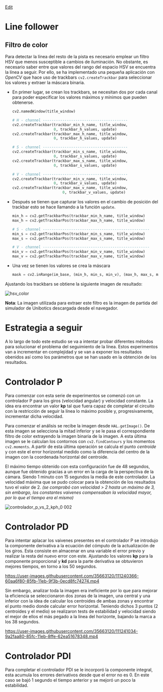 [Edit](https://github.com/JoseZamora97/robotic-vision/edit/main/docs/index.md)

# Line follower

## Filtro de color
Para detectar la línea del resto de la pista es necesario emplear un filtro HSV que menos susceptible a 
cambios de iluminación. No obstante, es necesario saber entre que valores del rango del espacio HSV se
encuentra la línea a seguir. Por ello, se ha implementado una pequeña aplicación con *OpenCV* que hace
uso de trackbars ``cv2.createTrackbar`` para seleccionar los valores y extraer la máscara binaria.

- En primer lugar, se crean los trackbars, se necesitan dos por cada canal para poder especificar los
valores máximos y mínimos que pueden obtenerse.

  ````python
  cv2.namedWindow(title_window)

  # H - channel ---------------------------------------
  cv2.createTrackbar(trackbar_min_h_name, title_window,
                     0, trackbar_h_values, update)
  cv2.createTrackbar(trackbar_max_h_name, title_window,
                     0, trackbar_h_values, update)

  # S - channel ---------------------------------------
  cv2.createTrackbar(trackbar_min_s_name, title_window,
                     0, trackbar_s_values, update)
  cv2.createTrackbar(trackbar_max_s_name, title_window,
                     0, trackbar_s_values, update)

  # V - channel ---------------------------------------
  cv2.createTrackbar(trackbar_min_v_name, title_window,
                     0, trackbar_v_values, update)
  cv2.createTrackbar(trackbar_max_v_name, title_window,
                         0, trackbar_v_values, update)
  ````
- Después se tienen que capturar los valores en el cambio de posición del trackbar esto se hace llamando a la
  función ``update``.
  
  ````python
  min_h = cv2.getTrackbarPos(trackbar_min_h_name, title_window)
  max_h = cv2.getTrackbarPos(trackbar_max_h_name, title_window)

  # S - channel -------------------------------------------------
  min_s = cv2.getTrackbarPos(trackbar_min_s_name, title_window)
  max_s = cv2.getTrackbarPos(trackbar_max_s_name, title_window)

  # V - channel -------------------------------------------------
  min_v = cv2.getTrackbarPos(trackbar_min_v_name, title_window)
  max_v = cv2.getTrackbarPos(trackbar_max_v_name, title_window)
  ````
- Una vez se tienen los valores se crea la máscara

  ````python
  mask = cv2.inRange(im_base, (min_h, min_s, min_v), (max_h, max_s, max_v))
  ````
Ajustando los trackbars se obtiene la siguiente imagen de resultado:

![hsv_color](https://user-images.githubusercontent.com/35663120/109877596-8175db00-7c73-11eb-9cda-f2525edcc2d6.PNG)

**Nota**: La imagen utilizada para extraer este filtro es la imagen de partida del simulador de Unibotics descargada
desde el navegador.

# Estrategia a seguir

A lo largo de todo este estudio se va a intentar probar diferentes métodos para solucionar el problema del seguimiento de la línea. Estos experimentos
van a incrementar en complejidad y se van a exponer los resultados obenidos así como los parámetros que se han usado en la obtención de los
resultados.

# Controlador P

Para comenzar con esta serie de experimentos se comenzó con un controlador P para los giros (velocidad angular) y velocidad constante. La idea era encontrar
un valor **kp** tal que fuera capaz de completar el circuito con la restricción de seguir la línea lo máximo posible y, progresivamente, incrementar dicha
velocidad.

Para comenzar el análisis se recibe la imagen desde `HAL.getImage()`. De esta imagen se selecciona la mitad inferior y se le pasa el correspondiente filtro
de color extrayendo la imagen binaria de la imagen. A esta última imagen se le calculan los contornos con `cv2.findContours` y los momentos `cv2.moments`.
A partir de esta última operación se calcula el punto *centroide* y con este el error horizontal medido como la diferencia del centro de la imagen con la 
coordenada horizontal del centroide.

El máximo tiempo obtenido con esta configuración fue de 48 segundos, aunque fue obtenido gracias a un error en la carga de la perspectiva de la cámara. Siendo 1 minuto con 15 segundos la media de este controlador. La velocidad máxima que se pudo colocar para la obtención de los resultados tuvo el valor de 2. *(se comprobó con velocidad > 2 hasta un máximo de 3, sin embargo, los constantes vaivenes compensaban la velocidad mayor, por lo que el tiempo era el mismo)*

![controlador_p_vs_2_kph_0 002](https://user-images.githubusercontent.com/35663120/111233530-71ec7f80-85ed-11eb-99a4-2fb3cf073d9d.PNG)

# Controlador PD

Para intentar aplacar los vaivenes presentes en el controlador P se introdujo la componente derivativa a la ecuación del cómputo de la actualización de los giros. Esta consiste en almacenar en una variable el error previo y realizar la resta del nuevo error con este. Ajustando los valores **kp** para la componente proporcional y **kd** para la parte derivativa se obtuvieron mejores tiempos, en torno a los 50 segundos. 

https://user-images.githubusercontent.com/35663120/111240366-60aa6f80-85fb-11eb-9f3b-0ecd8fc74274.mp4

Sin embargo, analizar toda la imagen era ineficiente por lo que para mejorar la eficiencia se seleccionaron dos zonas de la imagen, una central y una inferior con la idea de calcular los centroides de ambas zonas y encontrar el punto medio donde calcular error horizontal. Teniendo dichos 3 puntos (2 centroides y el medio) se realizaron tests de estabilidad y velocidad siendo el mejor de ellos el más pegado a la línea del horizonte, bajando la marca a los 38 segundos.

https://user-images.githubusercontent.com/35663120/111241034-9a2faa80-85fc-11eb-8ffe-62ea51678348.mp4

# Controlador PDI

Para completar el controlador PDI se le incorporó la componente integral, esta acumula los errores derivativos desde que el error no es 0. En este caso se bajó 1 segundo el tiempo anterior y se mejoró un poco la estabilidad.





